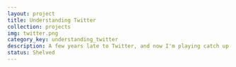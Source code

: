 ```yaml
---
layout: project
title: Understanding Twitter
collection: projects
img: twitter.png
category_key: understanding_twitter
description: A few years late to Twitter, and now I'm playing catch up. I'm not even sure if I get it (yet). Let's explore how the API works.
status: Shelved
---
```

